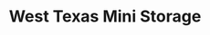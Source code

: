 ---
title: "West Texas Mini Storage"
url: /floydada/west-texas-mini-storage/
shop: storage rental
---